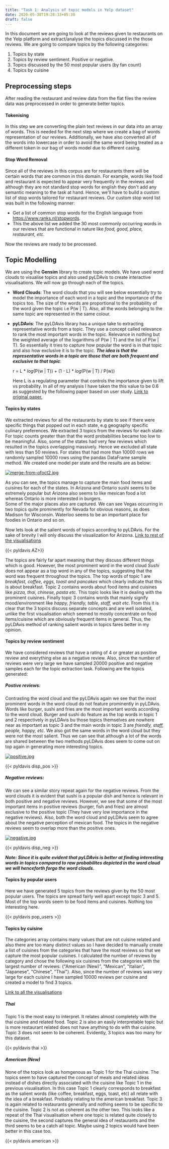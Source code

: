 ```yaml
---
title: "Task 1: Analysis of topic models in Yelp dataset"
date: 2020-05-30T19:28:33+05:30
draft: false
---
```


In this document we are going to look at the reviews given to restaurants on the Yelp platform and extract/analyse the topics discussed in the those reviews. We are going to compare topics by the following categories:
1. Topics by state
2. Topics by review sentiment. Positive or negative.
3. Topics discussed by the 50 most popular users (by fan count)
4. Topics by cuisine

## Preprocessing steps

After reading the restaurant and review data from the flat files the review data was preprocessed in order to generate better topics.

#### Tokenising

In this step we are converting the plain text reviews in our data into an array of words. This is needed for the next step where we create a bag of words representation of our reviews. Additionally, we have also converted all of the words into lowercase in order to avoid the same word being treated as a different token in our bag of words model due to different casing.

#### Stop Word Removal

Since all of the reviews in this corpus are for restaurants there will be certain words that are common in this domain. For example, words like food and restaurant is expected to appear very frequently in the reviews and although they are not standard stop words for english they don't add any semantic meaning to the task at hand. Hence, we'll have to build a custom list of stop words tailored for restaurant reviews. Our custom stop word list was built in the following manner:

  * Get a list of common stop words for the English language from https://www.ranks.nl/stopwords.
  * This the above list we added the 30 most commonly occurring words in our reviews that are functional in nature like _food, good, place, restaurant, etc_.

Now the reviews are ready to be processed.

## Topic Modelling

We are using the __Gensim__ library to create topic models. We have used word clouds to visualise topics and also used pyLDAvis to create interactive visualisations. We will now go through each of the topics.

* __Word Clouds__: The word clouds that you will see below essentially try to model the importance of each word in a topic and the importance of the topics too. The size of the words are proportional to the probability of the word given the topic i.e P(w \| T). Also, all the words belonging to the same topic are represented in the same colour.

* __pyLDAvis__: The pyLDAvis library has a unique take to extracting representative words from a topic. They use a concept called relevance to rank the most important words in the topic. Relevance in nothing but the weighted average of the logarithms of P(w \| T) and the list of P(w \| T). So essentially it tries to capture how popular the word is in that topic and also how exclusive it is to the topic. ___The idea is that the representative words in a topic are those that are both frequent and exclusive to that topic___:

  r = L * _log_(P(w | T)) + (1 - L) * _log_(P(w | T) / P(w))

  Here L is a regulating parameter that controls the importance given to lift vs probability. In all of my analysis I have taken the this value to be 0.6 as suggested by the following paper based on user study. [Link to original paper.](http://nlp.stanford.edu/events/illvi2014/papersievert-illvi2014.pdf)

#### Topics by states

We extracted reviews for all the restaurants by state to see if there were specific things that popped out in each state, e.g geography specific culinary preferences. We extracted 3 topics from the reviews for each state. For topic counts greater than that the word probabilities became too low to be meaningful. Also, some of the states had very few reviews which resulted in the topics overlapping massively. Hence we excluded all state with less than 50 reviews. For states that had more than 10000 rows we randomly sampled 10000 rows using the pandas DataFrame sample method. We created one model per state and the results are as below:

[![merge-from-ofoct2.jpg](https://i.postimg.cc/J0jJbXVw/merge-from-ofoct2.jpg)](https://postimg.cc/2L8VYVST)

As you can see, the topics manage to capture the main food items and cuisines for each of the states. In Arizona and Ontario sushi seems to be extremely popular but Arizona also seems to like mexican food a lot whereas Ontario is more interested in burgers.   
Some of the major places also are captured. We can see Vegas occurring in two topics quite prominently for Nevada for obvious reasons, as does Madison for Wisconsin. Waterloo seems to be an important place for foodies in Ontario and so on.

Now lets look at the salient words of topics according to pyLDAvis. For the sake of brevity I will only discuss the visualization for Arizona. [Link to rest of the visualisations](https://bobopd.github.io/capstone/ldavis/)

{{< pyldavis AZ>}}

The topics are fairly far apart meaning that they discuss different things which is good. However, the most prominent word in the word cloud _Sushi_ does not appear as a top word in any of the topics, suggesting that the word was frequent throughout the topics. The top words of topic 1 are _breakfast, coffee, eggs, toast and pancakes_ which clearly indicate that this is about breakfast. Topic 2 contains words about food items and cuisines like _pizza, thai, chinese, pasta etc_. This topic looks like it is dealing with the prominent cuisines. Finally topic 3 contains words that mainly signify mood/environment like _happy, friendly, table, staff, wait etc_. From this it is clear that the 3 topics discuss separate concepts and are well isolated, unlike the first visualisation which seemed to mostly concentrate on food items/cuisine which are obviously frequent items in general. Thus, the pyLDAvis method of ranking salient words in topics fares better in my opinion.

#### Topics by review sentiment

We have considered reviews that have a rating of 4 or greater as positive review and everything else as a negative review. Also, since the number of reviews were very large we have sampled 20000 positive and negative samples each for the topic extraction task. Following are the topics generated:

##### Postive reviews:

Contrasting the word cloud and the pyLDAvis again we see that the most prominent words in the word cloud do not feature prominently in pyLDAvis. Words like burger, sushi and fries are the most important words according to the word cloud. Burger and sushi do feature as the top words in topic 1 and 2 respectively in pyLDAvis bu those topics themselves are nowhere near as important as topic 3 and the main words in topic 3 are _friendly, staff, people, happy, etc_. We also got the same words in the word cloud but they were not the most salient. Thus we can see that although a lot of the words are shared between the two methods pyLDAvis does seem to come out on top again in generating more interesting topics.

[![positive.jpg](https://i.postimg.cc/fLbmgjyY/positive.jpg)](https://postimg.cc/yJwDDRFN)

{{< pyldavis disp_pos >}}

##### Negative reviews:

We can see a similar story repeat again for the negative reviews. From the word clouds it is evident that sushi is a popular dish and hence is relevant in both positive and negative reviews. However, we see that some of the most important items in positive reviews (burger, fish and fries) are almost exclusive to the positive topic (They have very low importance in the negative reviews). Also, both the word cloud and pyLDAvis seem to agree about the negative perception of mexican food. The topics in the negative reviews seem to overlap more than the positive ones.

[![negative.jpg](https://i.postimg.cc/QMmcbn8X/negative.jpg)](https://postimg.cc/1gggRBVT)

{{< pyldavis disp_neg >}}

___Note: Since it is quite evident that pyLDAvis is better at finding interesting words in topics compared to raw probabilites depicted in the word cloud we will henceforth forgo the word clouds.___ 

#### Topics by popular users

Here we have generated 5 topics from the reviews given by the 50 most popular users. The topics are spread fairly well apart except topic 3 and 5. Most of the top words seem to be food items and cuisines. Nothing too interesting here. 

{{< pyldavis pop_users >}}


#### Topics by cuisine

The categories array contains many values that are not cuisine related and also there are too many distinct values so I have decided to manually create a list of cuisines from the categories that have the most reviews so that we capture the most popular cuisines. I calculated the number of reviews by category and chose the following six cuisines from the categories with the largest number of reviews: {"American (New)", "Mexican", "Italian", "Japanese", "Chinese", "Thai"}. Also, since the number of reviews was very large for each cuisine I have sampled 10000 reviews per cuisine and created a model to find 3 topics.

[Link to all the visualisations](https://bobopd.github.io/capstone/ldavis/)

##### Thai

Topic 1 is the most easy to interpret. It relates almost completely with the thai cuisine and related food. Topic 2 is also an easily interpretable topic but is more restaurant related does not have anything to do with thai cuisine. Topic 3 does not seem to be coherent. Evidently, 3 topics was too many for this dataset.

{{< pyldavis thai >}}

##### American (New)

None of the topics look as homgenous as Topic 1 for the Thai cuisine. The topics seem to have captured the concept of meals and related ideas instead of dishes directly associated with the cuisine like Topic 1 in the previous visualisation. In this case Topic 1 clearly corresponds to breakfast as the salient words (like coffee, breakfast, eggs, toast, etc) all relate with the idea of a breakfast. Probably relating to the american breakfast. Topic 3 is again related to restaurants generally and nothing seems to be specific to the cuisine. Topic 2 is not as coherent as the other two. This looks like a repeat of the Thai visualisation where one topic is related quite closely to the cuisine, the second captures the general idea of restaurants and the third seems to be a catch all topic. Maybe using 2 topics would have been better in this case too.

{{< pyldavis american >}}